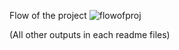 Flow of the project
![flowofproj](https://github.com/user-attachments/assets/fbb6ee35-2028-42db-a11d-6ce72b8a2a96)


(All other outputs in each readme files)

